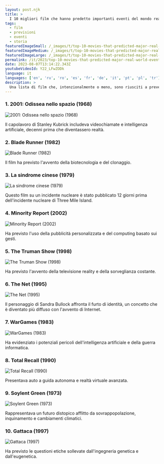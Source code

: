 ```yaml
---
layout: post.njk
title: >
  I 10 migliori film che hanno predetto importanti eventi del mondo reale
tags:
  - film
  - previsioni
  - eventi
  - storia
featuredImageSmall: /_images/t/top-10-movies-that-predicted-major-real-world-events-cover-it-small.webp
featuredImageMedium: /_images/t/top-10-movies-that-predicted-major-real-world-events-cover-it-medium.webp
featuredImageLarge: /_images/t/top-10-movies-that-predicted-major-real-world-events-cover-it-large.webp
permalink: /it/2023/top-10-movies-that-predicted-major-real-world-events.html
date: 2023-08-07T13:14:22.343Z
youtubeVideoId: Y22_LFwZODk
language: it
languages: ['en', 'ru', 'ro', 'es', 'fr', 'de', 'it', 'pt', 'pl', 'tr']
description: >
  Una lista di film che, intenzionalmente o meno, sono riusciti a prevedere importanti eventi del mondo reale anni o addirittura decenni prima che accadessero.
---
```


### 1. 2001: Odissea nello spazio (1968)

![2001: Odissea nello spazio (1968)](/_images/9/912983c57701a2331eb938e37325edaa-medium.webp)

Il capolavoro di Stanley Kubrick includeva videochiamate e intelligenza artificiale, decenni prima che diventassero realtà.

### 2. Blade Runner (1982)

![Blade Runner (1982)](/_images/5/5ba0319dc60e6f239d7bf797bb5178c3-medium.webp)

Il film ha previsto l'avvento della biotecnologia e del clonaggio.

### 3. La sindrome cinese (1979)

![La sindrome cinese (1979)](/_images/b/bc018f6d813ff6f4a7d16de71c71dad3-medium.webp)

Questo film su un incidente nucleare è stato pubblicato 12 giorni prima dell'incidente nucleare di Three Mile Island.

### 4. Minority Report (2002)

![Minority Report (2002)](/_images/8/84e4a1beccb02a589be4a3ee9924a640-medium.webp)

Ha previsto l'uso della pubblicità personalizzata e del computing basato sui gesti.

### 5. The Truman Show (1998)

![The Truman Show (1998)](/_images/3/376386bd13859bf22588a9ad45933728-medium.webp)

Ha previsto l'avvento della televisione reality e della sorveglianza costante.

### 6. The Net (1995)

![The Net (1995)](/_images/9/9fc490c2a3cacd890dfa3ddfa60bc111-medium.webp)

Il personaggio di Sandra Bullock affronta il furto di identità, un concetto che è diventato più diffuso con l'avvento di Internet.

### 7. WarGames (1983)

![WarGames (1983)](/_images/b/b780699bc73be6b4d2ff1b9d95fe1f78-medium.webp)

Ha evidenziato i potenziali pericoli dell'intelligenza artificiale e della guerra informatica.

### 8. Total Recall (1990)

![Total Recall (1990)](/_images/d/dca55b019e4ea8b8912051059febcc48-medium.webp)

Presentava auto a guida autonoma e realtà virtuale avanzata.

### 9. Soylent Green (1973)

![Soylent Green (1973)](/_images/7/7fdf04abf01391f6567834dd59fcc2cf-medium.webp)

Rappresentava un futuro distopico afflitto da sovrappopolazione, inquinamento e cambiamenti climatici.

### 10. Gattaca (1997)

![Gattaca (1997)](/_images/1/126aa0dca9a4735d92031dbfab34ce9b-medium.webp)

Ha previsto le questioni etiche sollevate dall'ingegneria genetica e dall'eugenetica.

